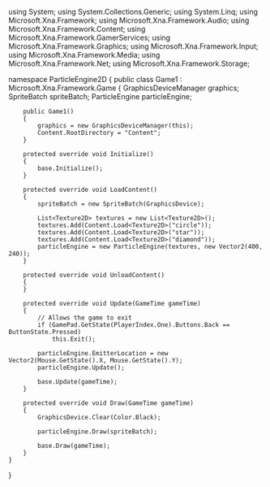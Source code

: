 using System;
using System.Collections.Generic;
using System.Linq;
using Microsoft.Xna.Framework;
using Microsoft.Xna.Framework.Audio;
using Microsoft.Xna.Framework.Content;
using Microsoft.Xna.Framework.GamerServices;
using Microsoft.Xna.Framework.Graphics;
using Microsoft.Xna.Framework.Input;
using Microsoft.Xna.Framework.Media;
using Microsoft.Xna.Framework.Net;
using Microsoft.Xna.Framework.Storage;
 
namespace ParticleEngine2D
{
    public class Game1 : Microsoft.Xna.Framework.Game
    {
        GraphicsDeviceManager graphics;
        SpriteBatch spriteBatch;
        ParticleEngine particleEngine;
 
        public Game1()
        {
            graphics = new GraphicsDeviceManager(this);
            Content.RootDirectory = "Content";
        }
 
        protected override void Initialize()
        {
            base.Initialize();
        }
 
        protected override void LoadContent()
        {
            spriteBatch = new SpriteBatch(GraphicsDevice);
 
            List<Texture2D> textures = new List<Texture2D>();
            textures.Add(Content.Load<Texture2D>("circle"));
            textures.Add(Content.Load<Texture2D>("star"));
            textures.Add(Content.Load<Texture2D>("diamond"));
            particleEngine = new ParticleEngine(textures, new Vector2(400, 240));
        }
 
        protected override void UnloadContent()
        {
        }
 
        protected override void Update(GameTime gameTime)
        {
            // Allows the game to exit
            if (GamePad.GetState(PlayerIndex.One).Buttons.Back == ButtonState.Pressed)
                this.Exit();
 
            particleEngine.EmitterLocation = new Vector2(Mouse.GetState().X, Mouse.GetState().Y);
            particleEngine.Update();
 
            base.Update(gameTime);
        }
 
        protected override void Draw(GameTime gameTime)
        {
            GraphicsDevice.Clear(Color.Black);
 
            particleEngine.Draw(spriteBatch);
 
            base.Draw(gameTime);
        }
    }
}
